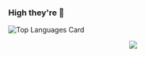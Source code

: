 ### High they're 👋

<!--
**LemonExtract/LemonExtract** is a ✨ _special_ ✨ repository because its `README.md` (this file) appears on your GitHub profile.

Here are some ideas to get you started:

- 🔭 I’m currently working on ...
- 🌱 I’m currently learning ...
- 👯 I’m looking to collaborate on ...
- 🤔 I’m looking for help with ...
- 💬 Ask me about ...
- 📫 How to reach me: ...
- 😄 Pronouns: ...
- ⚡ Fun fact: ...
-->
 ![Top Languages Card](https://github-readme-stats.vercel.app/api/top-langs/?username=LemonExtract&layout=compact)
<p align='center'>
 <img src="https://github-readme-stats.vercel.app/api?username=LemonExtract&count_private=true&show_icons=true&include_all_commits=true&theme=tokyonight" />
</p>
